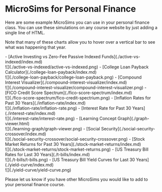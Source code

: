# MicroSims for Personal Finance

Here are some example MicroSims you can use in your personal finance class.
You can use these simulations on any course website by just adding a single line of HTML.

Note that many of these charts allow you to hover over a vertical bar to see what was happening that year.

<div class="grid cards" markdown>
- [Active Investing vs Zero-Fee Passive Indexed Funds](./active-vs-indexed/index.md)<br/>![](./active-vs-indexed/active-vs-indexed.png)
- [College Loan Payback Calculator](./college-loan-payback/index.md)<br/>![](./college-loan-payback/college-loan-payback.png)
- [Compound Interest Visualizer](./compound-interest-visualizer/index.md)<br/>![](./compound-interest-visualizer/compound-interest-visualizer.png)
- [FICO Credit Score Spectrum](./fico-score-spectrum/index.md)<br/>![](./fico-score-spectrum/fico-credit-spectrium.png)
- [Inflation Rates for Past 30 Years](./inflation-rate/index.md)<br/>![](./inflation-rate/inflation-rate.png)
- [Interest Rate for Past 30 Years](./interest-rate/index.md)<br/>![](./interest-rate/interest-rate.png)
- [Learning Concept Graph](./graph-viewer.html)<br/>![](./learning-graph/graph-viewer.png)
- [Social Security](./social-security-crossover/index.md)<br/>![](./social-security-crossover/social-security-crossover.png)
- [Stock Market Returns for Past 30 Years](./stock-market-returns/index.md)<br/>![](./stock-market-returns/stock-market-returns.png)
- [US Treasury Bill Rates for Last 30 Years](./t-bills/index.md)<br/>![](./t-bills/t-bills.png)
- [US Treasury Bill Yield Curves for Last 30 Years](./yield-curve/index.md)<br/>![](./yield-curve/yield-curve.png)
</div>

Please let us know if you have other MicroSims you would like to add to your personal finance course.